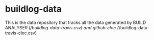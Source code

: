 # buildlog-data
This is the data repository that tracks all the data generated by BUILD ANALYSER (*/buildlog-data-travis.csv) and github-cloc (*/buildlog-data-travis-cloc.csv)
